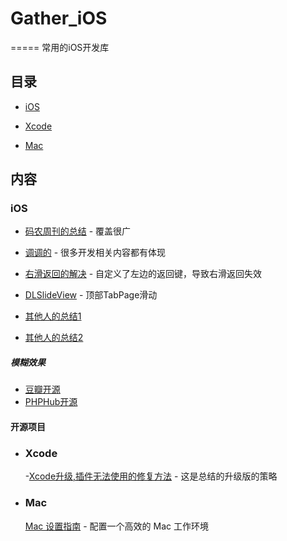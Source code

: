 # Gather_iOS

=====
常用的iOS开发库

## 目录


* [iOS](#iOS)
	
* [Xcode](#Xcode)
	
* [Mac](#Mac)

## 内容


 ### iOS

* [码农周刊的总结](https://github.com/nemoTyrant/manong#IOS) - 覆盖很广
* [调调的](http://ioser.org/) - 很多开发相关内容都有体现
	
* [右滑返回的解决](http://strivingboy.github.io/blog/2014/12/07/ios7-interactive-pop-with-custom-back-button/) - 自定义了左边的返回键，导致右滑返回失效
 
* [DLSlideView](https://github.com/agdsdl/DLSlideView) - 顶部TabPage滑动 
	
* [其他人的总结1](https://github.com/Tim9Liu9/TimLiu-iOS)
* [其他人的总结2](https://github.com/JanzTam/MyGithubMark)

##### 模糊效果

* [豆瓣开源](http://www.dongwm.com/archives/codekai-yuan-liao/?hmsr=toutiao.io&utm_medium=toutiao.io&utm_source=toutiao.io)
* [PHPHub开源](http://segmentfault.com/a/1190000004097502?utm_source=Weibo&utm_medium=shareLink&utm_campaign=socialShare)
	

#### 开源项目
	



* ### Xcode
	-[Xcode升级,插件无法使用的修复方法](http://www.cnblogs.com/fengtengfei/p/4678146.html) - 这是总结的升级版的策略
	
* ### Mac
	
	[Mac 设置指南](https://github.com/macdao/ocds-guide-to-setting-up-mac) - 配置一个高效的 Mac 工作环境
	
	
	
		